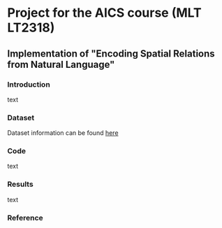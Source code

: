 # Project for the AICS course (MLT LT2318)

## Implementation of "Encoding Spatial Relations from Natural Language"

### Introduction

text

### Dataset

Dataset information can be found [here](./data/README.md)

### Code

text

### Results

text

### Reference